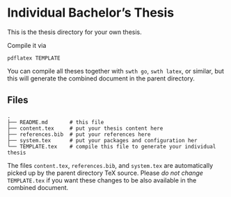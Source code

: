 # Individual Bachelor’s Thesis #

This is the thesis directory for your own thesis.

Compile it via

    pdflatex TEMPLATE

You can compile all theses together with `swth go`, `swth latex`, or similar, but
this will generate the combined document in the parent directory.

## Files ##
    .
    ├── README.md       # this file
    ├── content.tex     # put your thesis content here
    ├── references.bib  # put your references here
    ├── system.tex      # put your packages and configuration her
    └── TEMPLATE.tex    # compile this file to generate your individual thesis

The files `content.tex`, `references.bib`, and `system.tex` are automatically picked up by the parent directory TeX source.
Please _do not change_ `TEMPLATE.tex` if you want these changes to be also available in the combined document.